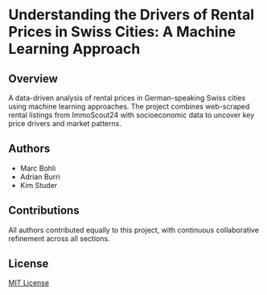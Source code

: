# **Understanding the Drivers of Rental Prices in Swiss Cities: A Machine Learning Approach**

## Overview
A data-driven analysis of rental prices in German-speaking Swiss cities using machine learning approaches. The project combines web-scraped rental listings from ImmoScout24 with socioeconomic data to uncover key price drivers and market patterns.

## Authors
- Marc Bohli
- Adrian Burri
- Kim Studer


## Contributions
All authors contributed equally to this project, with continuous collaborative refinement across all sections.

## License
[MIT License](https://opensource.org/licenses/MIT)
